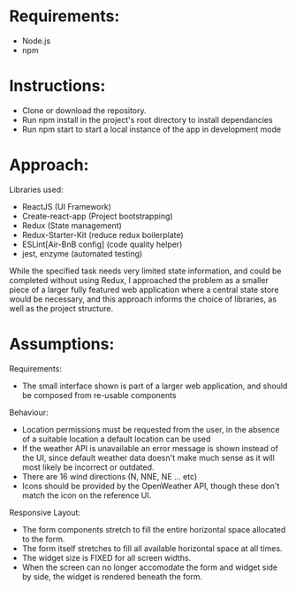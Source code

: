# Requirements:
- Node.js
- npm

# Instructions:
- Clone or download the repository.
- Run npm install in the project's root directory to install dependancies
- Run npm start to start a local instance of the app in development mode

# Approach:

Libraries used:
 - ReactJS (UI Framework)
 - Create-react-app (Project bootstrapping)
 - Redux (State management)
 - Redux-Starter-Kit (reduce redux boilerplate)
 - ESLint[Air-BnB config] (code quality helper)
 - jest, enzyme (automated testing)

While the specified task needs very limited state information, and could be completed without using Redux, I approached the problem as a smaller piece of a larger fully featured web application where a central state store would be necessary, and this approach informs the choice of libraries, as well as the project structure.

# Assumptions:

Requirements:
 - The small interface shown is part of a larger web application, and should be composed from re-usable components

Behaviour:
 - Location permissions must be requested from the user, in the absence of a suitable location a default location can be used
 - If the weather API is unavailable an error message is shown instead of the UI, since default weather data doesn't make much sense as it will most likely be incorrect or outdated.
 - There are 16 wind directions (N, NNE, NE ... etc)
 - Icons should be provided by the OpenWeather API, though these don't match the icon on the reference UI.
 
Responsive Layout:
 - The form components stretch to fill the entire horizontal space allocated to the form.
 - The form itself stretches to fill all available horizontal space at all times.
 - The widget size is FIXED for all screen widths.
 - When the screen can no longer accomodate the form and widget side by side, the widget is rendered beneath the form.

